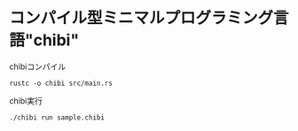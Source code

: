 # コンパイル型ミニマルプログラミング言語"chibi"

chibiコンパイル
```
rustc -o chibi src/main.rs
```

chibi実行
```
./chibi run sample.chibi
```

